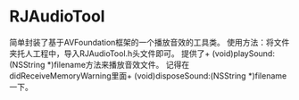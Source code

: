 # RJAudioTool
简单封装了基于AVFoundation框架的一个播放音效的工具类。
使用方法：将文件夹托人工程中，导入RJAudioTool.h头文件即可。
提供了+ (void)playSound:(NSString *)filename方法来播放音效文件。
记得在didReceiveMemoryWarning里面+ (void)disposeSound:(NSString *)filename一下。
